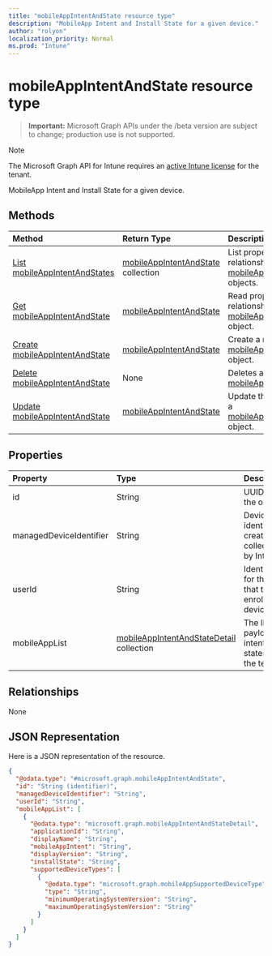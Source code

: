 ```yaml
---
title: "mobileAppIntentAndState resource type"
description: "MobileApp Intent and Install State for a given device."
author: "rolyon"
localization_priority: Normal
ms.prod: "Intune"
---
```


# mobileAppIntentAndState resource type

> **Important:** Microsoft Graph APIs under the /beta version are subject to change; production use is not supported.

> [!NOTE]
> The Microsoft Graph API for Intune requires an [active Intune license](https://go.microsoft.com/fwlink/?linkid=839381) for the tenant.

MobileApp Intent and Install State for a given device.

## Methods
|Method|Return Type|Description|
|:---|:---|:---|
|[List mobileAppIntentAndStates](../api/intune-troubleshooting-mobileappintentandstate-list.md)|[mobileAppIntentAndState](../resources/intune-troubleshooting-mobileappintentandstate.md) collection|List properties and relationships of the [mobileAppIntentAndState](../resources/intune-troubleshooting-mobileappintentandstate.md) objects.|
|[Get mobileAppIntentAndState](../api/intune-troubleshooting-mobileappintentandstate-get.md)|[mobileAppIntentAndState](../resources/intune-troubleshooting-mobileappintentandstate.md)|Read properties and relationships of the [mobileAppIntentAndState](../resources/intune-troubleshooting-mobileappintentandstate.md) object.|
|[Create mobileAppIntentAndState](../api/intune-troubleshooting-mobileappintentandstate-create.md)|[mobileAppIntentAndState](../resources/intune-troubleshooting-mobileappintentandstate.md)|Create a new [mobileAppIntentAndState](../resources/intune-troubleshooting-mobileappintentandstate.md) object.|
|[Delete mobileAppIntentAndState](../api/intune-troubleshooting-mobileappintentandstate-delete.md)|None|Deletes a [mobileAppIntentAndState](../resources/intune-troubleshooting-mobileappintentandstate.md).|
|[Update mobileAppIntentAndState](../api/intune-troubleshooting-mobileappintentandstate-update.md)|[mobileAppIntentAndState](../resources/intune-troubleshooting-mobileappintentandstate.md)|Update the properties of a [mobileAppIntentAndState](../resources/intune-troubleshooting-mobileappintentandstate.md) object.|

## Properties
|Property|Type|Description|
|:---|:---|:---|
|id|String|UUID for the object|
|managedDeviceIdentifier|String|Device identifier created or collected by Intune.|
|userId|String|Identifier for the user that tried to enroll the device.|
|mobileAppList|[mobileAppIntentAndStateDetail](../resources/intune-troubleshooting-mobileappintentandstatedetail.md) collection|The list of payload intents and states for the tenant.|

## Relationships
None

## JSON Representation
Here is a JSON representation of the resource.
<!-- {
  "blockType": "resource",
  "keyProperty": "id",
  "@odata.type": "microsoft.graph.mobileAppIntentAndState"
}
-->
``` json
{
  "@odata.type": "#microsoft.graph.mobileAppIntentAndState",
  "id": "String (identifier)",
  "managedDeviceIdentifier": "String",
  "userId": "String",
  "mobileAppList": [
    {
      "@odata.type": "microsoft.graph.mobileAppIntentAndStateDetail",
      "applicationId": "String",
      "displayName": "String",
      "mobileAppIntent": "String",
      "displayVersion": "String",
      "installState": "String",
      "supportedDeviceTypes": [
        {
          "@odata.type": "microsoft.graph.mobileAppSupportedDeviceType",
          "type": "String",
          "minimumOperatingSystemVersion": "String",
          "maximumOperatingSystemVersion": "String"
        }
      ]
    }
  ]
}
```





